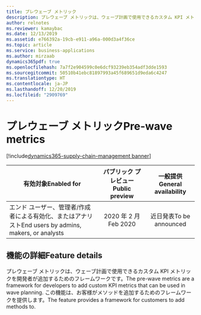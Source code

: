 ```yaml
---
title: プレウェーブ メトリック
description: プレウェーブ メトリックは、ウェーブ計画で使用できるカスタム KPI メトリックを開発者が追加するためのフレームワークです。
author: relnotes
ms.reviewer: kamaybac
ms.date: 12/13/2019
ms.assetid: e766392a-19cb-e911-a96a-000d3a4f36ce
ms.topic: article
ms.service: business-applications
ms.author: mirzaab
dynamics365pdf: true
ms.openlocfilehash: 7a7f2e904599c0e6dcf93239eb354adf3dde1593
ms.sourcegitcommit: 50510b41ebc81897993a45f689651d9eda6c4247
ms.translationtype: HT
ms.contentlocale: ja-JP
ms.lasthandoff: 12/20/2019
ms.locfileid: "2909769"
---
```

# <a name="pre-wave-metrics"></a><span data-ttu-id="bb5da-103">プレウェーブ メトリック</span><span class="sxs-lookup"><span data-stu-id="bb5da-103">Pre-wave metrics</span></span>
[!include[dynamics365-supply-chain-management banner](../includes/dynamics365-supply-chain-management.md)]

| <span data-ttu-id="bb5da-104">有効対象</span><span class="sxs-lookup"><span data-stu-id="bb5da-104">Enabled for</span></span>    |  <span data-ttu-id="bb5da-105">パブリック プレビュー</span><span class="sxs-lookup"><span data-stu-id="bb5da-105">Public preview</span></span> | <span data-ttu-id="bb5da-106">一般提供</span><span class="sxs-lookup"><span data-stu-id="bb5da-106">General availability</span></span> | 
| ---------- | :----------: |:----------: |
|<span data-ttu-id="bb5da-107">エンド ユーザー、管理者/作成者による有効化、またはアナリスト</span><span class="sxs-lookup"><span data-stu-id="bb5da-107">End users by admins, makers, or analysts</span></span>|<span data-ttu-id="bb5da-108">2020 年 2 月</span><span class="sxs-lookup"><span data-stu-id="bb5da-108">Feb 2020</span></span>| <span data-ttu-id="bb5da-109">近日発表</span><span class="sxs-lookup"><span data-stu-id="bb5da-109">To be announced</span></span>|






## <a name="feature-details"></a><span data-ttu-id="bb5da-110">機能の詳細</span><span class="sxs-lookup"><span data-stu-id="bb5da-110">Feature details</span></span>
<!--feature detail start -->
<span data-ttu-id="bb5da-111">プレウェーブ メトリックは、ウェーブ計画で使用できるカスタム KPI メトリックを開発者が追加するためのフレームワークです。</span><span class="sxs-lookup"><span data-stu-id="bb5da-111">The pre-wave metrics are a framework for developers to add custom KPI metrics that can be used in wave planning.</span></span> <span data-ttu-id="bb5da-112">この機能は、お客様がメソッドを追加するためのフレームワークを提供します。</span><span class="sxs-lookup"><span data-stu-id="bb5da-112">The feature provides a framework for customers to add methods to.</span></span> 

<!--feature detail end -->









